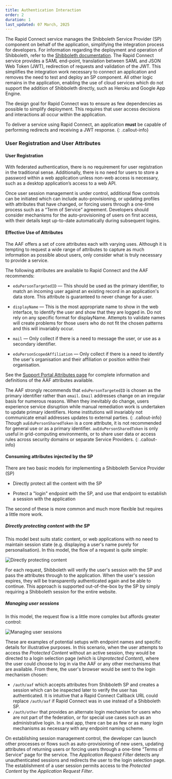 ```yaml
---
title: Authentication Interaction
order: 2
duration: 1
last_updated: 07 March, 2025
---
```


The Rapid Connect service manages the Shibboleth Service Provider (SP) component on behalf of the application, simplifying the integration process for developers. 
For information regarding the deployment and operation of Shibboleth, refer to the [Shibboleth documentation](https://shibboleth.atlassian.net/wiki/spaces). 
The Rapid Connect service provides a SAML end-point, translation between SAML and JSON Web Token (JWT), redirection of requests and validation of the JWT. 
This simplifies the integration work necessary to connect an application and removes the need to test and deploy an SP component. 
All other logic remains in the application, enabling the use of cloud services which do not support the addition of Shibboleth directly, such as Heroku and Google App Engine. 

The design goal for Rapid Connect was to ensure as few dependencies as possible to simplify deployment. This requires that user access decisions and interactions all occur within the application.

To deliver a service using Rapid Connect, an application **must** be capable of performing redirects and receiving a JWT response.
{: .callout-info}

### User Registration and User Attributes
#### User Registration

With federated authentication, there is no requirement for user registration in the traditional sense. Additionally, there is no need for users to store a password within a web application unless non-web access is necessary, such as a desktop application’s access to a web API.

Once user session management is under control, additional flow controls can be initiated which can include auto-provisioning, or updating profiles with attributes that have changed, or forcing users through a one-time process such as a “Term of Service” agreement. Developers should consider mechanisms for the auto-provisioning of users on first access, with their details kept up-to-date automatically during subsequent logins.

#### Effective Use of Attributes

The AAF offers a set of core attributes each with varying uses. Although it is tempting to request a wide range of attributes to capture as much information as possible about users, only consider what is truly necessary to provide a service.

The following attributes are available to Rapid Connect and the AAF recommends:
- `eduPersonTargetedID` — This should be used as the primary identifier, to match an incoming user against an existing record in an application's data store. This attribute is guaranteed to never change for a user.

- `displayName` — This is the most appropriate name to show in the web interface, to identify the user and show that they are logged in. Do not rely on any specific format for displayName. Attempts to validate names will create problems for those users who do not fit the chosen patterns and this will invariably occur.

- `mail` — Only collect if there is a need to message the user, or use as a secondary identifier. 

- `eduPersonScopedAffiliation` — Only collect if there is a need to identify the user's organisation and their affiliation or position within their organisation.

See the [Support Portal Attributes page](https://support.aaf.edu.au/support/solutions/folders/19000156050) for complete information and definitions of the AAF attributes available.

The AAF strongly recommends that `eduPersonTargetedID` is chosen as the primary identifier rather than `email`. `Email` addresses change on an irregular basis for numerous reasons. When they inevitably do change, users experience service disruption while manual remediation work is undertaken to update primary identifiers. Home institutions will invariably not communicate email addresses updates to external parties.
{: .callout-info}
Though `auEduPersonSharedToken` is a core attribute, it is not recommended for general use or as a primary identifier. `auEduPersonSharedToken` is only useful in grid-computing environments, or to share user data or access rules across security domains or separate Service Providers.
{: .callout-info}


#### Consuming attributes injected by the SP

There are two basic models for implementing a Shibboleth Service Provider (SP)

- Directly protect all the content with the SP

- Protect a "login" endpoint with the SP, and use that endpoint to establish a session with the application

The second of these is more common and much more flexible but requires a little more work.


<h5>Directly protecting content with the SP</h5>

This model best suits static content, or web applications with no need to maintain session state (e.g. displaying a user's name purely for personalisation). In this model, the flow of a request is quite simple:

![Directly protecting content](/assets/images/rapid-connect-integration/protecting-static-content.png)

For each request, Shibboleth will verify the user's session with the SP and pass the attributes through to the application. When the user's session expires, they will be transparently authenticated again and be able to continue. This approach is supported out-of-the-box by the SP by simply requiring a Shibboleth session for the entire website.

<h5>Managing user sessions</h5>

In this model, the request flow is a little more complex but affords greater control:

![Managing user sessions](/assets/images/rapid-connect-integration/managing-user-sessions.png)

These are examples of potential setups with endpoint names and specific details for illustrative purposes. In this scenario, when the user attempts to access the *Protected Content* without an active session, they would be directed to a login selection page (which is *Unprotected Content*), where the user could choose to log in via the AAF or any other mechanisms that are available. From there, the user's browser would be sent to the login mechanism chosen:

- `/auth/aaf` which accepts attributes from Shibboleth SP and creates a session which can be inspected later to verify the user has authenticated. It is intuitive that a Rapid Connect Callback URL could replace `/auth/aaf` if Rapid Connect was in use instead of a Shibboleth SP.
- `/auth/other` that provides an alternate login mechanism for users who are not part of the federation, or for special use cases such as an administrative login. In a real app, there can be as few or as many login mechanisms as necessary with any endpoint naming scheme.

On establishing session management control, the developer can launch other processes or flows such as auto-provisioning of new users, updating attributes of returning users or forcing users through a one-time “Terms of Service” page for the service. The *Application Request Filter* detects any unauthenticated sessions and redirects the user to the login selection page. The establishment of a user session permits access to the *Protected Content* by the *Application Request Filter*.